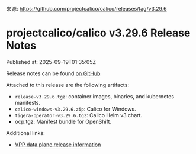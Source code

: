 来源: https://github.com/projectcalico/calico/releases/tag/v3.29.6

# projectcalico/calico v3.29.6 Release Notes

Published at: 2025-09-19T01:35:05Z

Release notes can be found [on GitHub](https://github.com/projectcalico/calico/blob/v3.29.6/release-notes/v3.29.6-release-notes.md)

Attached to this release are the following artifacts:

- `release-v3.29.6.tgz`: container images, binaries, and kubernetes manifests.
- `calico-windows-v3.29.6.zip`: Calico for Windows.
- `tigera-operator-v3.29.6.tgz`: Calico Helm v3 chart.
- ocp.tgz: Manifest bundle for OpenShift.

Additional links:

- [VPP data plane release information](https://github.com/projectcalico/vpp-dataplane/blob/master/RELEASE_NOTES.md)

